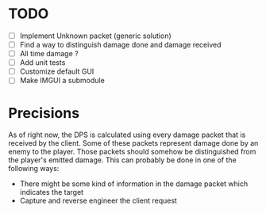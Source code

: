 # TODO

- [ ] Implement Unknown packet (generic solution)
- [ ] Find a way to distinguish damage done and damage received
- [ ] All time damage ?
- [ ] Add unit tests
- [ ] Customize default GUI
- [ ] Make IMGUI a submodule

# Precisions

As of right now, the DPS is calculated using every damage packet that is received by the client. Some of these packets represent damage done by an enemy to the player. Those packets should somehow be distinguished from the player's emitted damage. This can probably be done in one of the following ways:
* There might be some kind of information in the damage packet which indicates the target
* Capture and reverse engineer the client request
